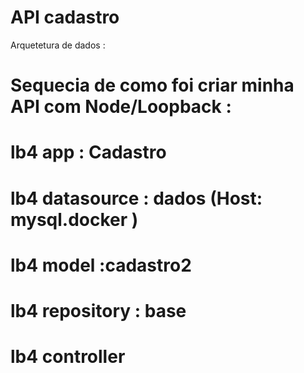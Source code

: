 # API cadastro
 
 Arquetetura de dados :
 
 # Sequecia de como foi  criar minha API com Node/Loopback :

# 
# lb4 app : Cadastro 
# lb4 datasource : dados   (Host: mysql.docker )
# lb4 model :cadastro2
# lb4 repository : base
# lb4 controller 





